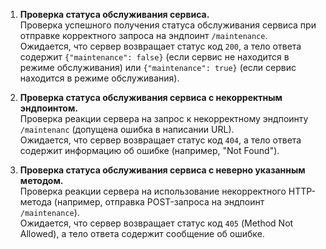 1. **Проверка статуса обслуживания сервиса.**  
   Проверка успешного получения статуса обслуживания сервиса при отправке корректного запроса на эндпоинт `/maintenance`.  
   Ожидается, что сервер возвращает статус код `200`, а тело ответа содержит `{"maintenance": false}` (если сервис не находится в режиме обслуживания) или `{"maintenance": true}` (если сервис находится в режиме обслуживания).

2. **Проверка статуса обслуживания сервиса с некорректным эндпоинтом.**  
   Проверка реакции сервера на запрос к некорректному эндпоинту `/maintenanc` (допущена ошибка в написании URL).  
   Ожидается, что сервер возвращает статус код `404`, а тело ответа содержит информацию об ошибке (например, "Not Found").

3. **Проверка статуса обслуживания сервиса с неверно указанным методом.**  
   Проверка реакции сервера на использование некорректного HTTP-метода (например, отправка POST-запроса на эндпоинт `/maintenance`).  
   Ожидается, что сервер возвращает статус код `405` (Method Not Allowed), а тело ответа содержит сообщение об ошибке.
